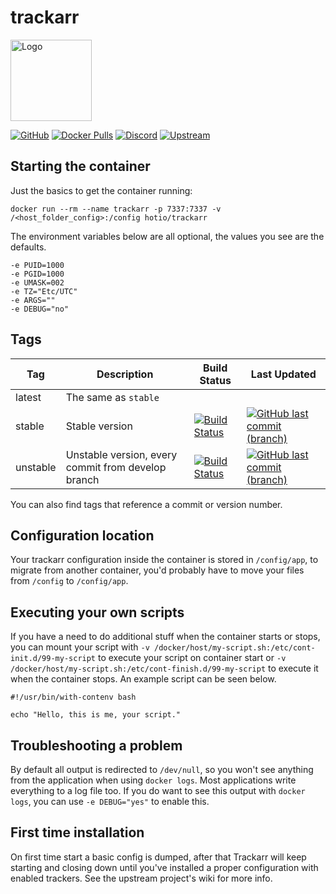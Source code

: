 # trackarr

<img src="https://raw.githubusercontent.com/hotio/unraid-templates/master/hotio/img/trackarr.png" alt="Logo" height="130" width="130">

[![GitHub](https://img.shields.io/badge/source-github-lightgrey)](https://github.com/hotio/docker-trackarr)
[![Docker Pulls](https://img.shields.io/docker/pulls/hotio/trackarr)](https://hub.docker.com/r/hotio/trackarr)
[![Discord](https://img.shields.io/discord/610068305893523457?color=738ad6&label=discord&logo=discord&logoColor=white)](https://discord.gg/3SnkuKp)
[![Upstream](https://img.shields.io/badge/upstream-project-yellow)](https://gitlab.com/cloudb0x/trackarr)

## Starting the container

Just the basics to get the container running:

```shell
docker run --rm --name trackarr -p 7337:7337 -v /<host_folder_config>:/config hotio/trackarr
```

The environment variables below are all optional, the values you see are the defaults.

```shell
-e PUID=1000
-e PGID=1000
-e UMASK=002
-e TZ="Etc/UTC"
-e ARGS=""
-e DEBUG="no"
```

## Tags

| Tag      | Description                                        | Build Status                                                                                                                                                | Last Updated                                                                                                                                                          |
| ---------|----------------------------------------------------|-------------------------------------------------------------------------------------------------------------------------------------------------------------|-----------------------------------------------------------------------------------------------------------------------------------------------------------------------|
| latest   | The same as `stable`                               |                                                                                                                                                             |                                                                                                                                                                       |
| stable   | Stable version                                     | [![Build Status](https://cloud.drone.io/api/badges/hotio/docker-trackarr/status.svg?ref=refs/heads/stable)](https://cloud.drone.io/hotio/docker-trackarr)   | [![GitHub last commit (branch)](https://img.shields.io/github/last-commit/hotio/docker-trackarr/stable)](https://github.com/hotio/docker-trackarr/commits/stable)     |
| unstable | Unstable version, every commit from develop branch | [![Build Status](https://cloud.drone.io/api/badges/hotio/docker-trackarr/status.svg?ref=refs/heads/unstable)](https://cloud.drone.io/hotio/docker-trackarr) | [![GitHub last commit (branch)](https://img.shields.io/github/last-commit/hotio/docker-trackarr/unstable)](https://github.com/hotio/docker-trackarr/commits/unstable) |

You can also find tags that reference a commit or version number.

## Configuration location

Your trackarr configuration inside the container is stored in `/config/app`, to migrate from another container, you'd probably have to move your files from `/config` to `/config/app`.

## Executing your own scripts

If you have a need to do additional stuff when the container starts or stops, you can mount your script with `-v /docker/host/my-script.sh:/etc/cont-init.d/99-my-script` to execute your script on container start or `-v /docker/host/my-script.sh:/etc/cont-finish.d/99-my-script` to execute it when the container stops. An example script can be seen below.

```shell
#!/usr/bin/with-contenv bash

echo "Hello, this is me, your script."
```

## Troubleshooting a problem

By default all output is redirected to `/dev/null`, so you won't see anything from the application when using `docker logs`. Most applications write everything to a log file too. If you do want to see this output with `docker logs`, you can use `-e DEBUG="yes"` to enable this.

## First time installation

On first time start a basic config is dumped, after that Trackarr will keep starting and closing down until you've installed a proper configuration with enabled trackers. See the upstream project's wiki for more info.
